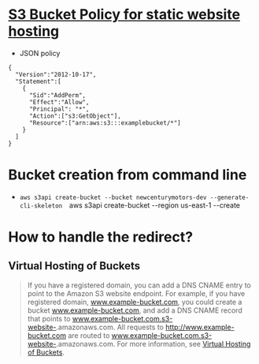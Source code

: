 # [S3 Bucket Policy for static website hosting](https://docs.aws.amazon.com/AmazonS3/latest/dev/example-bucket-policies.html#example-bucket-policies-use-case-2)
- JSON policy 
```
{
  "Version":"2012-10-17",
  "Statement":[
    {
      "Sid":"AddPerm",
      "Effect":"Allow",
      "Principal": "*",
      "Action":["s3:GetObject"],
      "Resource":["arn:aws:s3:::examplebucket/*"]
    }
  ]
}
```
# Bucket creation from command line 
- `aws s3api create-bucket --bucket newcenturymotors-dev --generate-cli-skeleton 
`aws s3api create-bucket --region us-east-1 --create

# How to handle the redirect?
## Virtual Hosting of Buckets
>If you have a registered domain, you can add a DNS CNAME entry to point to the Amazon S3 website endpoint. For example, if you have registered domain, www.example-bucket.com, you could create a bucket www.example-bucket.com, and add a DNS CNAME record that points to www.example-bucket.com.s3-website-<region>.amazonaws.com. All requests to http://www.example-bucket.com are routed to www.example-bucket.com.s3-website-<region>.amazonaws.com. For more information, see [Virtual Hosting of Buckets](https://docs.aws.amazon.com/AmazonS3/latest/dev/VirtualHosting.html).